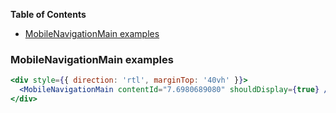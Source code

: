<!-- START doctoc generated TOC please keep comment here to allow auto update -->

<!-- DON'T EDIT THIS SECTION, INSTEAD RE-RUN doctoc TO UPDATE -->

**Table of Contents**

- [MobileNavigationMain examples](#MobileNavigationMain-examples)

<!-- END doctoc generated TOC please keep comment here to allow auto update -->

### MobileNavigationMain examples

```jsx
<div style={{ direction: 'rtl', marginTop: '40vh' }}>
  <MobileNavigationMain contentId="7.6980689080" shouldDisplay={true} />
</div>
```
